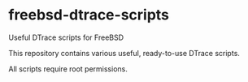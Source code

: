 # freebsd-dtrace-scripts
Useful DTrace scripts for FreeBSD

This repository contains various useful, ready-to-use DTrace scripts.

All scripts require root permissions.
